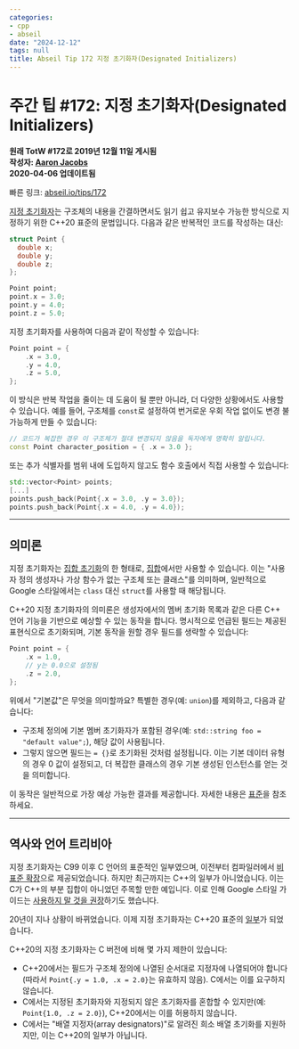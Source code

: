 ```yaml
---
categories:
- cpp
- abseil
date: "2024-12-12"
tags: null
title: Abseil Tip 172 지정 초기화자(Designated Initializers)
---
```



# 주간 팁 #172: 지정 초기화자(Designated Initializers)

**원래 TotW #172로 2019년 12월 11일 게시됨**  
**작성자: [Aaron Jacobs](mailto:jacobsa@google.com)**  
**2020-04-06 업데이트됨**

빠른 링크: [abseil.io/tips/172](https://abseil.io/tips/172)

[지정 초기화자](https://en.cppreference.com/w/cpp/language/aggregate_initialization#Designated_initializers)는 구조체의 내용을 간결하면서도 읽기 쉽고 유지보수 가능한 방식으로 지정하기 위한 C++20 표준의 문법입니다. 다음과 같은 반복적인 코드를 작성하는 대신:

```cpp
struct Point {
  double x;
  double y;
  double z;
};

Point point;
point.x = 3.0;
point.y = 4.0;
point.z = 5.0;
```

지정 초기화자를 사용하여 다음과 같이 작성할 수 있습니다:

```cpp
Point point = {
    .x = 3.0,
    .y = 4.0,
    .z = 5.0,
};
```

이 방식은 반복 작업을 줄이는 데 도움이 될 뿐만 아니라, 더 다양한 상황에서도 사용할 수 있습니다. 예를 들어, 구조체를 `const`로 설정하여 번거로운 우회 작업 없이도 변경 불가능하게 만들 수 있습니다:

```cpp
// 코드가 복잡한 경우 이 구조체가 절대 변경되지 않음을 독자에게 명확히 알립니다.
const Point character_position = { .x = 3.0 };
```

또는 추가 식별자를 범위 내에 도입하지 않고도 함수 호출에서 직접 사용할 수 있습니다:

```cpp
std::vector<Point> points;
[...]
points.push_back(Point{.x = 3.0, .y = 3.0});
points.push_back(Point{.x = 4.0, .y = 4.0});
```

---

## 의미론

지정 초기화자는 [집합 초기화](https://en.cppreference.com/w/cpp/language/aggregate_initialization)의 한 형태로, [집합](https://en.cppreference.com/w/cpp/language/aggregate_initialization#Explanation)에서만 사용할 수 있습니다. 이는 "사용자 정의 생성자나 가상 함수가 없는 구조체 또는 클래스"를 의미하며, 일반적으로 Google 스타일에서는 `class` 대신 `struct`를 사용할 때 해당됩니다.

C++20 지정 초기화자의 의미론은 생성자에서의 멤버 초기화 목록과 같은 다른 C++ 언어 기능을 기반으로 예상할 수 있는 동작을 합니다. 명시적으로 언급된 필드는 제공된 표현식으로 초기화되며, 기본 동작을 원할 경우 필드를 생략할 수 있습니다:

```cpp
Point point = {
    .x = 1.0,
    // y는 0.0으로 설정됨
    .z = 2.0,
};
```

위에서 "기본값"은 무엇을 의미할까요? 특별한 경우(예: `union`)를 제외하고, 다음과 같습니다:

- 구조체 정의에 기본 멤버 초기화자가 포함된 경우(예: `std::string foo = "default value";`), 해당 값이 사용됩니다.
- 그렇지 않으면 필드는 `= {}`로 초기화된 것처럼 설정됩니다. 이는 기본 데이터 유형의 경우 0 값이 설정되고, 더 복잡한 클래스의 경우 기본 생성된 인스턴스를 얻는 것을 의미합니다.

이 동작은 일반적으로 가장 예상 가능한 결과를 제공합니다. 자세한 내용은 [표준](http://eel.is/c++draft/dcl.init#aggr-5)을 참조하세요.

---

## 역사와 언어 트리비아

지정 초기화자는 C99 이후 C 언어의 표준적인 일부였으며, 이전부터 컴파일러에서 [비표준 확장](https://gcc.gnu.org/onlinedocs/gcc/Designated-Inits.html)으로 제공되었습니다. 하지만 최근까지는 C++의 일부가 아니었습니다. 이는 C가 C++의 부분 집합이 아니었던 주목할 만한 예입니다. 이로 인해 Google 스타일 가이드는 [사용하지 말 것을 권장](https://google.github.io/styleguide/cppguide.html#Nonstandard_Extensions)하기도 했습니다.

20년이 지나 상황이 바뀌었습니다. 이제 지정 초기화자는 C++20 표준의 [일부](http://eel.is/c++draft/dcl.init#aggr-3)가 되었습니다.

C++20의 지정 초기화자는 C 버전에 비해 몇 가지 제한이 있습니다:

- C++20에서는 필드가 구조체 정의에 나열된 순서대로 지정자에 나열되어야 합니다(따라서 `Point{.y = 1.0, .x = 2.0}`는 유효하지 않음). C에서는 이를 요구하지 않습니다.
- C에서는 지정된 초기화자와 지정되지 않은 초기화자를 혼합할 수 있지만(예: `Point{1.0, .z = 2.0}`), C++20에서는 이를 허용하지 않습니다.
- C에서는 "배열 지정자(array designators)"로 알려진 희소 배열 초기화를 지원하지만, 이는 C++20의 일부가 아닙니다.